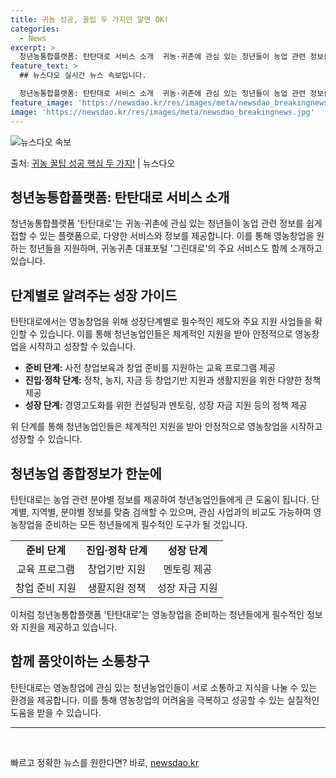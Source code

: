 ```yaml
---
title: 귀농 성공, 꿀팁 두 가지만 알면 OK!
categories:
  - News
excerpt: >
  청년농통합플랫폼: 탄탄대로 서비스 소개  귀농·귀촌에 관심 있는 청년들이 농업 관련 정보를 손쉽게 접할 수 …
feature_text: >
  ## 뉴스다오 실시간 뉴스 속보입니다.

  청년농통합플랫폼: 탄탄대로 서비스 소개  귀농·귀촌에 관심 있는 청년들이 농업 관련 정보를 손쉽게 접할 수 …
feature_image: 'https://newsdao.kr/res/images/meta/newsdao_breakingnews.jpg'
image: 'https://newsdao.kr/res/images/meta/newsdao_breakingnews.jpg'
---
```


![뉴스다오 속보](https://newsdao.kr/res/images/meta/newsdao_breakingnews.jpg)

<p>출처: <a href="https://newsdao.kr/3982" rel="dofollow">귀농 꿀팁 성공 핵심 두 가지!</a> | 뉴스다오</p>

<h2 data-ke-size="size26">청년농통합플랫폼: 탄탄대로 서비스 소개</h2>

<p data-ke-size="size16">청년농통합플랫폼 '탄탄대로'는 귀농·귀촌에 관심 있는 청년들이 농업 관련 정보를 쉽게 접할 수 있는 플랫폼으로, 다양한 서비스와 정보를 제공합니다. 이를 통해 영농창업을 원하는 청년들을 지원하며, 귀농귀촌 대표포털 '그린대로'의 주요 서비스도 함께 소개하고 있습니다.</p>

<h2 data-ke-size="size24">단계별로 알려주는 성장 가이드</h2>

<p data-ke-size="size16">탄탄대로에서는 영농창업을 위해 성장단계별로 필수적인 제도와 주요 지원 사업들을 확인할 수 있습니다. 이를 통해 청년농업인들은 체계적인 지원을 받아 안정적으로 영농창업을 시작하고 성장할 수 있습니다.</p>

<ul>
<li><b>준비 단계:</b> 사전 창업보육과 창업 준비를 지원하는 교육 프로그램 제공</li>
<li><b>진입·정착 단계:</b> 정착, 농지, 자금 등 창업기반 지원과 생활지원을 위한 다양한 정책 제공</li>
<li><b>성장 단계:</b> 경영고도화를 위한 컨설팅과 멘토링, 성장 자금 지원 등의 정책 제공</li>
</ul>

<p data-ke-size="size16">위 단계를 통해 청년농업인들은 체계적인 지원을 받아 안정적으로 영농창업을 시작하고 성장할 수 있습니다.</p>

<h2 data-ke-size="size24">청년농업 종합정보가 한눈에</h2>

<p data-ke-size="size16">탄탄대로는 농업 관련 분야별 정보를 제공하여 청년농업인들에게 큰 도움이 됩니다. 단계별, 지역별, 분야별 정보를 맞춤 검색할 수 있으며, 관심 사업과의 비교도 가능하여 영농창업을 준비하는 모든 청년들에게 필수적인 도구가 될 것입니다.</p>

<table>
<tr>
<td style="text-align: center; height: 17px;"><b>준비 단계</b></td>
<td style="text-align: center; height: 17px;"><b>진입·정착 단계</b></td>
<td style="text-align: center; height: 17px;"><b>성장 단계</b></td>
</tr>
<tr>
<td style="text-align: center; height: 17px;">교육 프로그램</td>
<td style="text-align: center; height: 17px;">창업기반 지원</td>
<td style="text-align: center; height: 17px;">멘토링 제공</td>
</tr>
<tr>
<td style="text-align: center; height: 17px;">창업 준비 지원</td>
<td style="text-align: center; height: 17px;">생활지원 정책</td>
<td style="text-align: center; height: 17px;">성장 자금 지원</td>
</tr>
</table>

<p data-ke-size="size16">이처럼 청년농통합플랫폼 '탄탄대로'는 영농창업을 준비하는 청년들에게 필수적인 정보와 지원을 제공하고 있습니다.</p>

<h2 data-ke-size="size24">함께 품앗이하는 소통창구</h2>

<p data-ke-size="size16">탄탄대로는 영농창업에 관심 있는 청년농업인들이 서로 소통하고 지식을 나눌 수 있는 환경을 제공합니다. 이를 통해 영농창업의 어려움을 극복하고 성공할 수 있는 실질적인 도움을 받을 수 있습니다.</p>

<hr>

<p data-ke-size="size16">&nbsp;</p> 

빠르고 정확한 뉴스를 원한다면? 바로, <a href="https://newsdao.kr" rel="dofollow">newsdao.kr</a>


